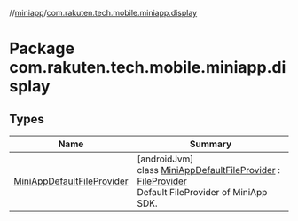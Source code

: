 //[miniapp](../../index.md)/[com.rakuten.tech.mobile.miniapp.display](index.md)

# Package com.rakuten.tech.mobile.miniapp.display

## Types

| Name | Summary |
|---|---|
| [MiniAppDefaultFileProvider](-mini-app-default-file-provider/index.md) | [androidJvm]<br>class [MiniAppDefaultFileProvider](-mini-app-default-file-provider/index.md) : [FileProvider](https://developer.android.com/reference/kotlin/androidx/core/content/FileProvider.html)<br>Default FileProvider of MiniApp SDK. |
